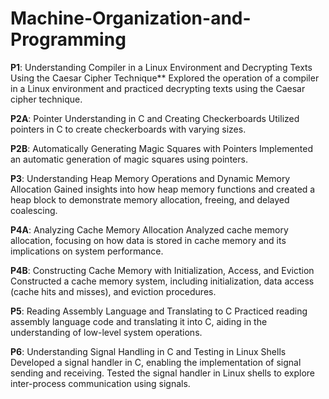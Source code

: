 # Machine-Organization-and-Programming

**P1**: Understanding Compiler in a Linux Environment and Decrypting Texts Using the Caesar Cipher Technique**
Explored the operation of a compiler in a Linux environment and practiced decrypting texts using the Caesar cipher technique.

**P2A**: Pointer Understanding in C and Creating Checkerboards
Utilized pointers in C to create checkerboards with varying sizes.

**P2B**: Automatically Generating Magic Squares with Pointers
Implemented an automatic generation of magic squares using pointers.

**P3**: Understanding Heap Memory Operations and Dynamic Memory Allocation
Gained insights into how heap memory functions and created a heap block to demonstrate memory allocation, freeing, and delayed coalescing.

**P4A**: Analyzing Cache Memory Allocation
Analyzed cache memory allocation, focusing on how data is stored in cache memory and its implications on system performance.

**P4B**: Constructing Cache Memory with Initialization, Access, and Eviction
Constructed a cache memory system, including initialization, data access (cache hits and misses), and eviction procedures.

**P5**: Reading Assembly Language and Translating to C
Practiced reading assembly language code and translating it into C, aiding in the understanding of low-level system operations.

**P6**: Understanding Signal Handling in C and Testing in Linux Shells
Developed a signal handler in C, enabling the implementation of signal sending and receiving. Tested the signal handler in Linux shells to explore inter-process communication using signals.
